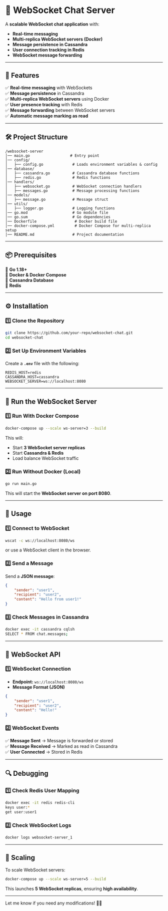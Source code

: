 # **📌 WebSocket Chat Server**
A **scalable WebSocket chat application** with:
- **Real-time messaging**
- **Multi-replica WebSocket servers (Docker)**
- **Message persistence in Cassandra**
- **User connection tracking in Redis**
- **WebSocket message forwarding**

---

## **🚀 Features**
✅ **Real-time messaging** with WebSockets  
✅ **Message persistence** in Cassandra  
✅ **Multi-replica WebSocket servers** using Docker  
✅ **User presence tracking** with Redis  
✅ **Message forwarding** between WebSocket servers  
✅ **Automatic message marking as read**  

---

## **🛠 Project Structure**
```
/websocket-server
│── main.go                  # Entry point
│── config/
│   ├── config.go             # Loads environment variables & config
│── database/
│   ├── cassandra.go          # Cassandra database functions
│   ├── redis.go              # Redis functions
│── handlers/
│   ├── websocket.go          # WebSocket connection handlers
│   ├── messages.go           # Message processing functions
│── models/
│   ├── message.go            # Message struct
│── utils/
│   ├── logger.go             # Logging functions
│── go.mod                    # Go module file
│── go.sum                    # Go dependencies
│── Dockerfile                 # Docker build file
│── docker-compose.yml         # Docker Compose for multi-replica setup
│── README.md                 # Project documentation
```

---

## **📦 Prerequisites**
🔹 **Go 1.18+**  
🔹 **Docker & Docker Compose**  
🔹 **Cassandra Database**  
🔹 **Redis**  

---

## **⚙️ Installation**
### **1️⃣ Clone the Repository**
```sh
git clone https://github.com/your-repo/websocket-chat.git
cd websocket-chat
```

### **2️⃣ Set Up Environment Variables**
Create a **`.env`** file with the following:
```env
REDIS_HOST=redis
CASSANDRA_HOST=cassandra
WEBSOCKET_SERVER=ws://localhost:8080
```

---

## **🚀 Run the WebSocket Server**
### **1️⃣ Run With Docker Compose**
```sh
docker-compose up --scale ws-server=3 --build
```
This will:
- Start **3 WebSocket server replicas**
- Start **Cassandra & Redis**
- Load balance WebSocket traffic

### **2️⃣ Run Without Docker (Local)**
```sh
go run main.go
```
This will start the **WebSocket server on port 8080**.

---

## **📝 Usage**
### **1️⃣ Connect to WebSocket**
```sh
wscat -c ws://localhost:8080/ws
```
or use a WebSocket client in the browser.

### **2️⃣ Send a Message**
Send a **JSON message**:
```json
{
    "sender": "user1",
    "recipient": "user2",
    "content": "Hello from user1!"
}
```

### **3️⃣ Check Messages in Cassandra**
```sh
docker exec -it cassandra cqlsh
SELECT * FROM chat.messages;
```

---

## **📡 WebSocket API**
### **1️⃣ WebSocket Connection**
- **Endpoint:** `ws://localhost:8080/ws`
- **Message Format (JSON)**
```json
{
    "sender": "user1",
    "recipient": "user2",
    "content": "Hello!"
}
```

### **2️⃣ WebSocket Events**
✅ **Message Sent** → Message is forwarded or stored  
✅ **Message Received** → Marked as read in Cassandra  
✅ **User Connected** → Stored in Redis  

---

## **🔍 Debugging**
### **1️⃣ Check Redis User Mapping**
```sh
docker exec -it redis redis-cli
keys user:*
get user:user1
```

### **2️⃣ Check WebSocket Logs**
```sh
docker logs websocket-server_1
```

---

## **🔄 Scaling**
To scale WebSocket servers:
```sh
docker-compose up --scale ws-server=5 --build
```
This launches **5 WebSocket replicas**, ensuring **high availability**.

---
Let me know if you need any modifications! 🚀🔥